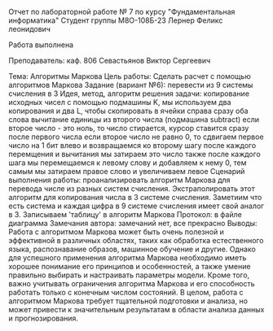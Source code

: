 Отчет по лабораторной работе № 7
по курсу "Фундаментальная информатика"
Студент группы М8О-108Б-23 Лернер Феликс леонидович

Работа выполнена

Преподаватель: каф. 806 Севастьянов Виктор Сергеевич

Тема: Алгоритмы Маркова
Цель работы: Сделать расчет с помощью алгоритмов Маркова
Задание (вариант №6): перевести из 9 системы счисления в 3
Идея, метод, алгоритм решения задачи:
копирование исходных чисел с помощью подмашины K, мы используем два копирования и два L, чтобы скопировать в ячейки справа сразу оба слова
вычитание единицы из второго числа (подмашина subtract)
если второе число - это ноль, то число стирается, курсор ставится сразу после первого числа
если второе число не равно 0, то сдвигаем первое число на 1 бит влево и возвращаемся ко второму шагу
после каждого перемщения и вычитания мы затираем это число
также после каждого шага мы перемещаемся к левому слову и добавляем к нему 0, тем самым мы затираем правое слово и увеличиваем левое
Сценарий выполнения работы:
проанализировать алгоритм Маркова для перевода числе из разных систем счисления. Экстраполировать этот алгоритм для копирования числа в 3 системе счисления.
Заметиим что есть система и каждая цифра в 9 системе счисления имеет свой аналог в 3.
Записываем 'таблицу' в алгоритм Маркова
Протокол: в файле диаграмма
Замечания автора: замечаний нет, все прекрасно
Выводы: Работа с алгоритмом Маркова может быть очень полезной и эффективной в различных областях, таких как обработка естественного языка, распознавание образов, машинное обучение и другие. Однако для успешного применения алгоритма Маркова необходимо иметь хорошее понимание его принципов и особенностей, а также умение правильно выбирать и настраивать параметры модели. Кроме того, важно учитывать ограничения алгоритма Маркова и его способность работать только с конечным числом состояний. В целом, работа с алгоритмом Маркова требует тщательной подготовки и анализа, но может привести к значительным результатам в области анализа данных и прогнозирования.

